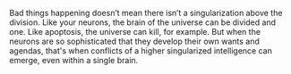 Bad things happening doesn’t mean there isn’t a singularization above the division. Like your neurons, the brain of the universe can be divided and one. Like apoptosis, the universe can kill, for example. But when the neurons are so sophisticated that they develop their own wants and agendas, that's when conflicts of a higher singularized intelligence can emerge, even within a single brain.
